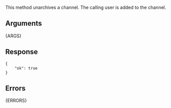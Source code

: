 This method unarchives a channel. The calling user is added to the channel.

## Arguments

{ARGS}


## Response

	{
	    "ok": true
	}

## Errors

{ERRORS}
